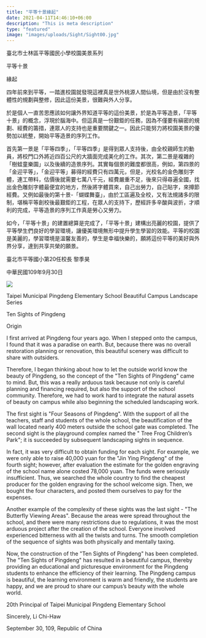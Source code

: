 ```yaml
---
title: "平等十景緣起"
date: 2021-04-11T14:46:10+06:00
description: "This is meta description"
type: "featured"
image: "images/uploads/Sight/Sight00.jpg"
---
```



臺北市士林區平等國民小學校園美景系列

平等十景

緣起

四年前來到平等，一踏進校園就發現這裡真是世外桃源人間仙境，但是由於沒有整體性的規劃與整修，因此這份美景，很難與外人分享。

於是個人一直苦思應該如何讓外界知道平等的這份美景，於是為平等造景，「平等十景」的概念，浮現於腦海中。但這真是一份艱鉅的任務，因為不僅要有縝密的規劃、經費的籌措，連眾人的支持也是重要關鍵之一。因此只能努力將校園美景的優勢加以統整，開始平等造景的序列工作。

首先第一景是「平等四季」，「平等四季」是得到眾人支持後，由全校親師生的動員，將校門口外將近四百公尺的大牆面完成美化的工作。其次，第二景是複雜的「樹蛙童樂園」以及後續的造景序列。其實每個景的難度都很高，例如，第四景的「金迎平等」，「金迎平等」募得的經費只有四萬元，但是，光校名的金色雕刻字體，連工帶料，估價後就需要七萬八千元，經費嚴重不足，後來只得尋遍全國，找出金色雕刻字體最便宜的地方，然後將字體買來，自己出勞力，自己貼字，來撙節經費。又例如最後的第十景-「蝴蝶舞臺」，由於工區遍及全校，又有法規諸多的限制，堪稱平等創校後最艱鉅的工程，在眾人的支持下，歷經許多辛酸與波折，才順利的完成，平等造景的序列工作真是勞心又勞力。

如今，「平等十景」的建置總算是完成了，「平等十景」建構出亮麗的校園，提供了平等學生們良好的學習環境，讓優美環境無形中提升學生學習的效能。平等的校園是美麗的，學習環境是溫馨友善的，學生是幸福快樂的，願將這份平等的美好與外界分享，達到共享共榮的願景。


臺北市平等國小第20任校長 黎季昊

中華民國109年9月30日


![](../images/post-img.jpg)

Taipei Municipal Pingdeng Elementary School Beautiful Campus Landscape Series

Ten Sights of Pingdeng

Origin

I first arrived at Pingdeng four years ago. When I stepped onto the campus, I found that it was a paradise on earth. But, because there was no overall restoration planning or renovation, this beautiful scenery was difficult to share with outsiders.

Therefore, I began thinking about how to let the outside world know the beauty of Pingdeng, so the concept of the "Ten Sights of Pingdeng" came to mind. But, this was a really arduous task because not only is careful planning and financing required, but also the support of the school community. Therefore, we had to work hard to integrate the natural assets of beauty on campus while also beginning the scheduled landscaping work.

The first sight is "Four Seasons of Pingdeng". With the support of all the teachers, staff and students of the whole school, the beautification of the wall located nearly 400 meters outside the school gate was completed. The second sight is the playground complex named the " Tree Frog Children’s Park"; it is succeeded by subsequent landscaping sights in sequence. 

In fact, it was very difficult to obtain funding for each sight. For example, we were only able to raise 40,000 yuan for the "Jin Ying Pingdeng" of the fourth sight; however, after evaluation the estimate for the golden engraving of the school name alone costed 78,000 yuan. The funds were seriously insufficient. Thus, we searched the whole country to find the cheapest producer for the golden engraving for the school welcome sign. Then, we bought the four characters, and posted them ourselves to pay for the expenses. 

Another example of the complexity of these sights was the last sight - "The Butterfly Viewing Areas". Because the areas were spread throughout the school, and there were many restrictions due to regulations, it was the most arduous project after the creation of the school. Everyone involved experienced bitterness with all the twists and turns. The smooth completion of the sequence of sights was both physically and mentally taxing. 

Now, the construction of the "Ten Sights of Pingdeng" has been completed. The "Ten Sights of Pingdeng" has resulted in a beautiful campus, thereby providing an educational and picturesque environment for the Pingdeng students to enhance the efficiency of their learning. The Pingdeng campus is beautiful, the learning environment is warm and friendly, the students are happy, and we are proud to share our campus’s beauty with the whole world. 

20th Principal of Taipei Municipal Pingdeng Elementary School

Sincerely,   Li Chi-Haw
    
September 30, 109, Republic of China



        


